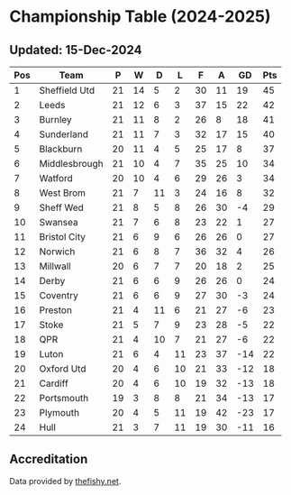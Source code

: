 # Championship Table (2024-2025)
## Updated: 15-Dec-2024

| Pos | Team | P | W | D | L | F | A | GD | Pts |
| --- | --- | --- | --- | --- | --- | --- | --- | --- | --- |
| 1 | Sheffield Utd | 21 | 14 | 5 | 2 | 30 | 11 | 19 | 45 |
| 2 | Leeds | 21 | 12 | 6 | 3 | 37 | 15 | 22 | 42 |
| 3 | Burnley | 21 | 11 | 8 | 2 | 26 | 8 | 18 | 41 |
| 4 | Sunderland | 21 | 11 | 7 | 3 | 32 | 17 | 15 | 40 |
| 5 | Blackburn | 20 | 11 | 4 | 5 | 25 | 17 | 8 | 37 |
| 6 | Middlesbrough | 21 | 10 | 4 | 7 | 35 | 25 | 10 | 34 |
| 7 | Watford | 20 | 10 | 4 | 6 | 29 | 26 | 3 | 34 |
| 8 | West Brom | 21 | 7 | 11 | 3 | 24 | 16 | 8 | 32 |
| 9 | Sheff Wed | 21 | 8 | 5 | 8 | 26 | 30 | -4 | 29 |
| 10 | Swansea | 21 | 7 | 6 | 8 | 23 | 22 | 1 | 27 |
| 11 | Bristol City | 21 | 6 | 9 | 6 | 26 | 26 | 0 | 27 |
| 12 | Norwich | 21 | 6 | 8 | 7 | 36 | 32 | 4 | 26 |
| 13 | Millwall | 20 | 6 | 7 | 7 | 20 | 18 | 2 | 25 |
| 14 | Derby | 21 | 6 | 6 | 9 | 26 | 26 | 0 | 24 |
| 15 | Coventry | 21 | 6 | 6 | 9 | 27 | 30 | -3 | 24 |
| 16 | Preston | 21 | 4 | 11 | 6 | 21 | 27 | -6 | 23 |
| 17 | Stoke | 21 | 5 | 7 | 9 | 23 | 28 | -5 | 22 |
| 18 | QPR | 21 | 4 | 10 | 7 | 21 | 27 | -6 | 22 |
| 19 | Luton | 21 | 6 | 4 | 11 | 23 | 37 | -14 | 22 |
| 20 | Oxford Utd | 20 | 4 | 6 | 10 | 21 | 33 | -12 | 18 |
| 21 | Cardiff | 20 | 4 | 6 | 10 | 19 | 32 | -13 | 18 |
| 22 | Portsmouth | 19 | 3 | 8 | 8 | 21 | 34 | -13 | 17 |
| 23 | Plymouth | 20 | 4 | 5 | 11 | 19 | 42 | -23 | 17 |
| 24 | Hull | 21 | 3 | 7 | 11 | 19 | 30 | -11 | 16 |

## Accreditation 

Data provided by [thefishy.net](https://www.thefishy.net/).